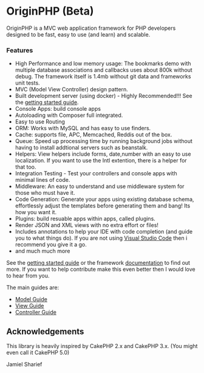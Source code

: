 # OriginPHP (Beta)

OriginPHP is a MVC web application framework for PHP developers designed to be fast, easy to use (and learn) and scalable.

### Features

- High Performance and low memory usage: The bookmarks demo with multiple database associations and callbacks uses about 800k without debug. The framework itself is 1.4mb without git data and frameworks unit tests.
- MVC (Model View Controller) design pattern.
- Built development server (using docker) - Highly Recommended!!! See the [getting started guide](docs/getting-started.md).
- Console Apps: build console apps
- Autoloading with Composer full integrated.
- Easy to use Routing
- ORM: Works with MySQL and has easy to use finders.
- Cache:  supports file, APC, Memcached, Reddis out of the box.
- Queue: Speed up processing time by running background jobs without having to install addtional servers such as beanstalk.
- Helpers: View helpers include forms, date,number with an easy to use localization. If you want to use the Intl extention, there is a helper for that too.
- Integration Testing - Test your controllers and console apps with minimal lines of code.
- Middleware: An easy to understand and use middleware system for those who must have it.
- Code Generation: Generate your apps using existing database schema, effortlessly adjust the templates before generating them and bang! Its how you want it.
- Plugins: build resuable apps within apps, called plugins.
- Render JSON and XML views with no extra effort or files!
- Includes annotations to help your IDE with code completion (and guide you to what things do). If you are not using [Visual Studio Code](https://code.visualstudio.com/) then i recommend you give it a go.
- and much much more

See the [getting started guide](docs/getting-started.md) or the framework [documentation](docs/) to find out more. If you want to help contribute make this even better then I would love to hear from you.

The main guides are:
- [Model Guide](docs/models.md)
- [View Guide](docs/views.md)
- [Controller Guide](docs/controllers.md)

## Acknowledgements

This library is heavily inspired by CakePHP 2.x and CakePHP 3.x. (You might even call it CakePHP 5.0)

Jamiel Sharief